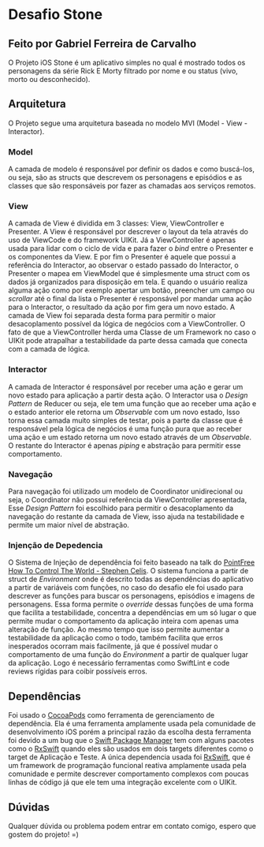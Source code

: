 # Desafio Stone
## Feito por Gabriel Ferreira de Carvalho
 
O Projeto iOS Stone é um aplicativo simples no qual é mostrado todos os personagens da série Rick E Morty filtrado por nome e ou status (vivo, morto ou desconhecido).
 
## Arquitetura
 
O Projeto segue uma arquitetura baseada no modelo MVI (Model - View - Interactor). 
 
### Model
A camada de modelo é responsável por definir os dados e como buscá-los, ou seja, são as structs que descrevem os personagens e episódios e as classes que são responsáveis por fazer as chamadas aos serviços remotos.
 
### View
A camada de View é dividida em 3 classes: View, ViewController e Presenter. A View é responsável por descrever o layout da tela através do uso de ViewCode e do framework UIKit. Já a ViewController é apenas usada para lidar com o ciclo de vida e para fazer o _bind_ entre o Presenter e os componentes da View. E por fim o Presenter é aquele que possui a referência do Interactor, ao observar o estado passado do Interactor, o Presenter o mapea em ViewModel que é simplesmente uma struct com os dados já organizados para disposição em tela. E quando o usuário realiza alguma ação como por exemplo apertar um botão, preencher um campo ou _scrollar_ até o final da lista o Presenter é responsável por mandar uma ação para o Interactor, o resultado da ação por fim gera um novo estado. A camada de View foi separada desta forma para permitir o maior desacoplamento possível da lógica de negócios com a ViewController. O fato de que a ViewController herda uma Classe de um Framework no caso o UIKit pode atrapalhar a testabilidade da parte dessa camada que conecta com a camada de lógica.
 
### Interactor
A camada de Interactor é responsável por receber uma ação e gerar um novo estado para aplicação a partir desta ação. O Interactor usa o _Design Pattern_ de Reducer ou seja, ele tem uma função que ao receber uma ação e o estado anterior ele retorna um _Observable_ com um novo estado, Isso torna essa camada muito simples de testar, pois a parte da classe que é responsável pela lógica de negócios é uma função pura que ao receber uma ação e um estado retorna um novo estado através de um _Observable_. O restante do Interactor é apenas _piping_ e abstração para permitir esse comportamento.
 
### Navegação
Para navegação foi utilizado um modelo de Coordinator unidirecional ou seja, o Coordinator não possui referência da ViewController apresentada, Esse _Design Pattern_ foi escolhido para permitir o desacoplamento da navegação do restante da camada de View, isso ajuda na testabilidade e permite um maior nível de abstração.
 
### Injenção de Depedencia
O Sistema de Injeção de dependência foi feito baseado na talk do [PointFree](https://www.pointfree.co) [How To Control The World - Stephen Celis](https://vimeo.com/291588126). O sistema funciona a partir de struct de _Environment_ onde é descrito todas as dependências do aplicativo a partir de variáveis com funções, no caso do desafio ele foi usado para descrever as funções para buscar os personagens, episódios e imagens de personagens. 
Essa forma permite o _override_ dessas funções de uma forma que facilita a testabilidade, concentra a dependências em um só lugar o que permite mudar o comportamento da aplicação inteira com apenas uma alteração de função. Ao mesmo tempo que isso permite aumentar a testabilidade da aplicação como o todo, também facilita que erros inesperados ocorram mais facilmente, já que é possível mudar o comportamento de uma função do _Environment_ a partir de qualquer lugar da aplicação. Logo é necessário ferramentas como SwiftLint e code reviews rígidas para coibir possíveis erros.
 
## Dependências
Foi usado o [CocoaPods](https://github.com/CocoaPods/CocoaPods) como ferramenta de gerenciamento de dependência. Ela é uma ferramenta amplamente usada pela comunidade de desenvolvimento iOS porém a principal razão da escolha desta ferramenta foi devido a um bug que o [Swift Package Manager](https://github.com/apple/swift-package-manager) tem com alguns pacotes como o [RxSwift](https://github.com/ReactiveX/RxSwift) quando eles são usados em dois targets diferentes como o target de Aplicação e Teste.
A única dependencia usada foi [RxSwift](https://github.com/ReactiveX/RxSwift), que é um framework de programação funcional reativa amplamente usada pela comunidade e permite descrever comportamento complexos com poucas linhas de código já que ele tem uma integração excelente com o UIKit.
 
## Dúvidas
Qualquer dúvida ou problema podem entrar em contato comigo, espero que gostem do projeto! =)


